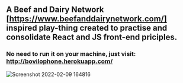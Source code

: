 ## A Beef and Dairy Network [https://www.beefanddairynetwork.com/] inspired play-thing created to practise and consolidate React and JS front-end priciples.

### No need to run it on your machine, just visit: http://bovilophone.herokuapp.com/

![Screenshot 2022-02-09 164816](https://user-images.githubusercontent.com/86377797/153249188-659dbad0-04ac-447c-a3ca-f86a64d765ae.png)
